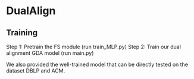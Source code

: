 # DualAlign


## Training ##
Step 1:
Pretrain the FS module (run train_MLP.py)
Step 2:
Train our dual alignment GDA model (run main.py)


We also provided the well-trained model that can be directly tested on the dataset DBLP and ACM.
